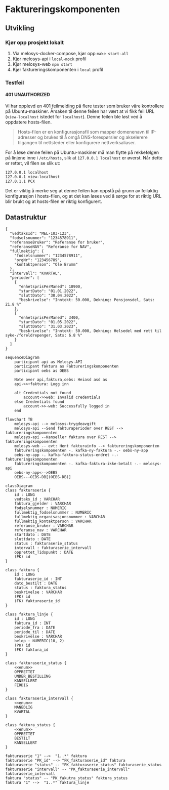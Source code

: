 # Faktureringskomponenten

## Utvikling

### Kjør opp prosjekt lokalt

1. Via melosys-docker-compose, kjør opp `make start-all`
2. Kjør melosys-api i `local-mock` profil
3. Kjør melosys-web `npm start`
4. Kjør faktureringskomponenten i `local` profil

### Testfeil

#### 401 UNAUTHORIZED

Vi har opplevd en 401 feilmelding på flere tester som bruker våre kontrollere på Ubuntu-maskiner. Årsaken til denne
feilen har vært at vi fikk feil URL (`view-localhost` istedet for `localhost`). Denne feilen ble løst ved å oppdatere
hosts-filen.

> Hosts-filen er en konfigurasjonsfil som mapper domenenavn til IP-adresser og brukes til å omgå DNS-forespørsler og
akselerere tilgangen til nettsteder eller konfigurere nettverksaliaser.

For å løse denne feilen på Ubuntu-maskiner må man flytte på rekkefølgen på linjene inne i `/etc/hosts`, slik
at `127.0.0.1 localhost` er øverst. Når dette er rettet, vil filen se slik ut:

```hosts                              
127.0.0.1 localhost
127.0.0.1 view-localhost
127.0.1.1 PCX
```

Det er viktig å merke seg at denne feilen kan oppstå på grunn av feilaktig konfigurasjon i hosts-filen, og at det kan
løses ved å sørge for at riktig URL blir brukt og at hosts-filen er riktig konfigurert.

## Datastruktur

```json5
{
  "vedtaksId": "MEL-103-123",
  "fodselsnummer": "1234578911",
  "referanseBruker": "Referanse for bruker",
  "referanseNAV": "Referanse for NAV",
  "fullmektig": {
    "fodselsnummer": "1234578911",
    "orgNr": "123456789",
    "kontaktperson": "Ole Brumm"
  },
  "intervall": "KVARTAL",
  "perioder": [
    {
      "enhetsprisPerManed": 10900,
      "startDato": "01.01.2022",
      "sluttDato": "30.04.2022",
      "beskrivelse": "Inntekt: 50.000, Dekning: Pensjonsdel, Sats: 21.8 %"
    },
    {
      "enhetsprisPerManed": 3400,
      "startDato": "01.05.2022",
      "sluttDato": "31.03.2023",
      "beskrivelse": "Inntekt: 50.000, Dekning: Helsedel med rett til syke-/foreldrepenger, Sats: 6.8 %"
    }
  ]
} 
```

```mermaid
sequenceDiagram
    participant api as Melosys-API
    participant faktura as Faktureringskomponenten
    participant oebs as OEBS
    
    Note over api,faktura,oebs: Heiasd asd as
    api->>+faktura: Logg inn
    
    alt Credentials not found
        account->>web: Invalid credentials
    else Credentials found
        account->>-web: Successfully logged in
    end
```

```mermaid
flowchart TB
    melosys-api --> melosys-trygdeavgift
    melosys-api --Send fakturaperioder over REST --> faktureringskomponenten
    melosys-api --Kanseller faktura over REST --> faktureringskomponenten
    melosys-web -- evt: Hent fakturainfo --> faktureringskomponenten
    faktureringskomponenten -. kafka-ny-faktura -.- oebs-ny-app
    oebs-ny-app -. kafka-faktura-status-endret -.- faktureringskomponenten
    faktureringskomponenten -. kafka-faktura-ikke-betalt -.- melosys-api
    oebs-ny-app<-->OEBS
    OEBS---OEBS-DB[(OEBS-DB)]
```

```mermaid
classDiagram
class fakturaserie {
    id : LONG
    vedtaks_id : VARCHAR
    faktura_gjelder : VARCHAR
    fodselsnummer : NUMERIC
    fullmektig_fodselsnummer : NUMERIC
    fullmektig_organisasjonsnummer : VARCHAR
    fullmektig_kontaktperson : VARCHAR
    referanse_bruker : VARCHAR
    referanse_nav : VARCHAR
    startdato : DATE
    sluttdato : DATE
    status : fakturaserie_status
    intervall : fakturaserie_intervall
    opprettet_Tidspunkt : DATE
    (PK) id
}

class faktura {
    id : LONG
    fakturaserie_id : INT
    dato_bestilt : DATE
    status : faktura_status
    beskrivelse : VARCHAR
    (PK) id
    (FK) fakturaserie_id
}

class faktura_linje {
    id : LONG
    faktura_id : INT
    periode_fra : DATE
    periode_til : DATE
    beskrivelse : VARCHAR
    belop : NUMERIC(10, 2)
    (PK) id
    (FK) faktura_id
}

class fakturaserie_status {
    <<enum>>
    OPPRETTET
    UNDER_BESTILLING
    KANSELLERT
    FERDIG
} 

class fakturaserie_intervall {
    <<enum>>
    MANEDLIG
    KVARTAL
}

class faktura_status {
    <<enum>>
    OPPRETTET
    BESTILT
    KANSELLERT
}

fakturaserie "1" -->  "1..*" faktura
fakturaserie "PK_id" --> "FK_fakturaserie_id" faktura
fakturaserie "status" -- "PK_fakturaserie_status" fakturaserie_status
fakturaserie "intervall" -- "PK_fakturaserie_intervall" fakturaserie_intervall
faktura "status" -- "PK_fakutra_status" faktura_status
faktura "1" -->  "1..*" faktura_linje
```